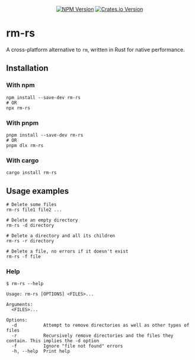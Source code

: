 <div align="center">

[![NPM Version](https://img.shields.io/npm/v/rm-rs)](https://www.npmjs.com/package/rm-rs)
[![Crates.io Version](https://img.shields.io/crates/v/rm-rs)
](https://crates.io/crates/rm-rs)

</div>

# rm-rs

A cross-platform alternative to `rm`, written in Rust for native performance.

## Installation

### With npm

```shell
npm install --save-dev rm-rs
# OR
npx rm-rs
```

### With pnpm

```shell
pnpm install --save-dev rm-rs
# OR
pnpm dlx rm-rs
```

### With cargo

```shell
cargo install rm-rs
```

## Usage examples

```shell
# Delete some files
rm-rs file1 file2 ...

# Delete an empty directory
rm-rs -d directory

# Delete a directory and all its children
rm-rs -r directory

# Delete a file, no errors if it doesn't exist
rm-rs -f file
```

### Help

```console
$ rm-rs --help

Usage: rm-rs [OPTIONS] <FILES>...

Arguments:
  <FILES>...

Options:
  -d          Attempt to remove directories as well as other types of files
  -r          Recursively remove directories and the files they contain. This implies the -d option
  -f          Ignore "file not found" errors
  -h, --help  Print help
```
